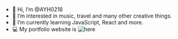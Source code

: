 - 👋 Hi, I’m @AYH0218
- 👀 I’m interested in music, travel and many other creative things.
- 🌱 I’m currently learning JavaScript, React and more.
- 💻 My portfolio website is ![here](https://ayh0218.github.io/react-portfolio)



<!---
AYH0218/AYH0218 is a ✨ special ✨ repository because its `README.md` (this file) appears on your GitHub profile.
You can click the Preview link to take a look at your changes.
--->
